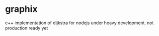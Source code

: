 # graphix
c++ implementation of dijkstra for nodejs
under heavy development. not production ready yet
